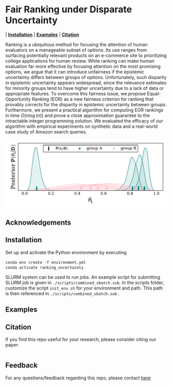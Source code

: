 # Fair Ranking under Disparate Uncertainty

| **[Installation](#installation)**
| **[Examples](#examples)**
| **[Citation](#citation)**

Ranking is a ubiquitous method for focusing the attention of human evaluators on a manageable subset of options. Its use ranges from surfacing potentially relevant products on an e-commerce site to prioritizing college applications for human review. While ranking can make human evaluation far more effective by focusing attention on the most promising options, we argue that it can introduce unfairness if the epistemic uncertainty differs between groups of options. Unfortunately, such disparity in epistemic uncertainty appears widespread, since the relevance estimates for minority groups tend to have higher uncertainty due to a lack of data or appropriate features. To overcome this fairness issue, we propose Equal-Opportunity Ranking (EOR) as a new fairness criterion for ranking that provably corrects for the disparity in epistemic uncertainty between groups. Furthermore, we present a practical algorithm for computing EOR rankings in time $O(n \log(n))$ and prove a close approximation guarantee to the intractable integer programming solution. We evaluated the efficacy of our algorithm with empirical experiments on synthetic data and a real-world case study of Amazon search queries.

<img src="posterior.pdf" alt="Disparate Uncertainty between two groups">

## Acknowledgements



## Installation

Set up and activate the Python environment by executing

```
conda env create -f environment.yml
conda activate ranking_uncertainty
```

SLURM system can be used to run jobs. An example script for submitting SLURM job is given in ```./scripts/combined_sbatch.sub```.
In the scripts folder, customize the script ```init_env.sh``` for your environment and path. This path is then referenced in ```./scripts/combined_sbatch.sub``` .


## Examples


## Citation
If you find this repo useful for your research, please consider citing our paper:
```

```

## Feedback
For any questions/feedback regarding this repo, please contact [here](rr568@cornell.edu)